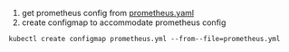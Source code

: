 1. get prometheus config from [prometheus.yaml](https://raw.githubusercontent.com/prometheus/prometheus/master/documentation/examples/prometheus-kubernetes.yml)
2. create configmap to accommodate prometheus config
  ```
  kubectl create configmap prometheus.yml --from--file=prometheus.yml
  ```
